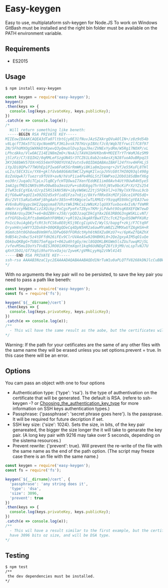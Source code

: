 # Easy-keygen
Easy to use, multiplataform ssh-keygen for Node.JS
To work on Windows GitBash must be installed and the right bin folder must be available on the PATH
environment variable.

## Requirements
  - ES2015

## Usage
```sh
$ npm install easy-keygen
```

```js
const keygen = require('easy-keygen');
keygen()
.then(keys => {
  console.log(keys.privateKey, keys.publicKey);
})
.catch(e => console.log(e));
/*
  Will return something like beneth:
 -----BEGIN RSA PRIVATE KEY-----
MIIEowIBAAKCAQEA3dTa07ltbtGjy0E31fNuvJAzSZXArgQVuAOlIN+/z8z9d54b
v8LqcfT36x5TtLVpcNom0PLF3KLbvsk707HzcpIBXcfJc0/Wqb7EfrwcIlfC8f97
2N/5FhUMXOgSWXNkDtKpevQ3yQmuUlDvp3gaJ9e/ZVNExYydRm/W5Rg17NOXP/xL
LPhcdAko/VlwOACI14E1N8mZmO+/NxAJiTAVH1bHVKbnN+MOIETrYTrWoMJ6zSM9
j5lzFz/C7/EQIH2/0qRMLeFSzgUN4Sr3TCZ61L0ab2ceAesXjN28fuoAOuBRpq15
3KY268bWV57OXrHS554mYFO0OYUYAIVutn5v8QIDAQABAoIBAFl24fYnv4HFHLj5
iYpJDi0QPw77TWUhEp1PIwa6FoK5GrRmWKyi8Kia8m2ponqr+2VfJe55KuFL8THl
uLIs/5ECX3ix/YX6+gklfdvbA8G6AU5WCl2yHqKIlxcpJVVcG0t7HI0Q93ql498g
8zZoUqwk7/Tuezrs9fUVX+avN/hVsP1ia4Pe4RGLSt2TAWPxo12ObO18SdBmfX6g
eo30r/JuqaOiTCpLvJlqBCyfcHTQOwaI7XenfEddKE1im80Avh4UtY0UwR4H5ye5
1mA1gsfMEb1NK9s9RvO0w8ba3msUzFw+s8dG6gq7hrhh5jNtw9bcKiPrXzYZs254
2TwR3cECgYEA/dJrpI5RS1kNV5NV+i8yVW6WiZ2tj5FQkVlJ+U7NylVXf0xuL9cb
8jfG6wAPaqUI1xO92O2d5x9fioB1Fza7n8jz/8kYvfRRxOXcMIFjG6ce1XPO5dQ+
Bn/2Vtt5aRaSxKmFj8hgAahr385n+RtKWgcelwTLRMUIrY9zqqRS9XkCgYEA37wo
4V6n8uRVgypcbHI2qqqsma87UhztWkIMkCa1zWNzKzlqUXXfuxbox4xIsN/fVmMR
nNehrzcyMWENuCizIXQikpjPxCgsPyeFxTZ8yv7KMrjLPdwht9OsqK0XEFQW7ewD
BY60ArUsyZOK7+e6+BdZB9rxJ58/rpQDJzaqCDkCgYAx2E63RBOG3ngWSKLLvNT/
nfYGFGbvGLRfts8mHGmhYF0MbK/+yRl92aJAqARfBwXTZtcTcKZfqvOSOWPFKURz
Pn1cL9uiAgbEyfcRt3cFCS6u8E0jKSj9EcgIipUvI/WylS/bapgf+zkj/F7Ctq9F
OryxH4njeWYY32Dxk8+O0QKBgQDeCq4DpN5HR2a6awMYuW0ZiZMMXwUfZAgHSH+R
XGmXcbht0Gh8eeBVm9HfoJDPwQ60fFORdctHyh6tNOXZu8KzU7+v/6pKwZfQAZhX
9dB54c2n8w/5z4tDFfdH26iFEv9ClrUVAeASw920HBKKL0+2Qe2gxyAIM5qO1uQe
ObkbuQKBgG+TU8G75eFqgxt+062uAhtgGy/mcl8GQOKLBKGWm5lsZUu7uwqMJj5L
/vfevM5muIOoYsTVvBISJRO01XKOtmXqot1kq96UdNDgFZ6fi9jM9/oLspTvNJ7U
qXnYJbO1/Gf7XqSi9haYVvxOajo/IyweK/gVMkLyyHq2zVWl414S
-----END RSA PRIVATE KEY-----
ssh-rsa AAAAB3NzaC1yc2EAAAADAQABAAABAQDd1NrTuW1u0aPLQTfV8268kDNJlcCuBBW4A6Ug37/PzP13nhu/wupx9PfrHlO0tWlw2ibQ5sXcotu+yTvTsfNyfgFdx8lzT9apvsR+vBwiV8Lx/3vY3/kWFQxc6BJZc2QO0ql69DfJCa5SUO+neBon179lU0TFjJ1Gb9blGDXs05c//Ess+Fx0CSj9WXA4AIjXgTU3yZmY778zEAmJMBUfVsdUpuc34w4gROertagwnrNIz2PmXMXP8Lv8RAgfb/SpEwt4VLOBQ3hKvdMJnrUvRpvZx4B6xeM3bx+6gA64FGmrXncpjbrxtZXns5esdLnniZgU7Q5hRgAhW62fm/x someuser@Somecomputer-1234-123
*/
```
With no arguments the key pair will no be persisted, to save the key pair you need to pass a path like beneth:
```js
const keygen = require('easy-keygen');
const fs = require('fs');

keygen(`${__dirname}/cert`)
.then(keys => {
  console.log(keys.privateKey, keys.publicKey);
})
.catch(e => console.log(e));
/**
  - This wil have the same result as the aobe, but the certificates will be saved as cert, and cert.pub
*/
```
Warning: If the path for your cetificates are the same of any other files with the same name they will be erased unless you set options.prevent = true. In this case there will be an error.

## Options
You cam pass an object with one to four options
 - Authentication type: {'type': 'rsa'}. Is the type of authentivation on the certificate
 that will be generated. The default is RSA. (refere to ssh-keygen -? or [Choosing_the_authentication_key_type](https://wiki.archlinux.org/index.php/SSH_keys#Choosing_the_authentication_key_type)
 for more information on SSH keys authentication types.)
 - Passphrase: {'passphrase': 'secret phrase goes here'}. Is the passprase. It will be required for future decription if set.
 - SSH key size: {'size': 1024}. Sets the size, in bits, of the key pair genareated, the bigger the size longer the it will take to genarate the key pair. (A long key pair with 9216 may take over 5 seconds, depending on the sistema resources.)
 - Prevent rewrite: {'prevent': true}. Will prevent the re-write of the file with the same name as the end of the path option.
 (The script may freeze case there is an file with the same name.)

```js
const keygen = require('easy-keygen');
const fs = require('fs');

keygen(`${__dirname}/cert`, {
  'passphrase': 'any string does it',
  'type': 'dsa',
  'size': 3096,
  'prevent': true
})
.then(keys => {
  console.log(keys.privateKey, keys.publicKey);
})
.catch(e => console.log(e));
/**
  - This wil have a result similar to the first example, but the certificates will be saved as cert, and cert.pub, will
  have 3096 bits oz size, and will be DSA type.
*/
```
## Testing
```sh
$ npm test
/**
 the dev dependencies must be installed.
*/
```